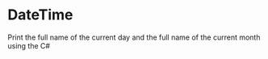 # DateTime
Print the full name of the current day and the full name of the current month using the C#
